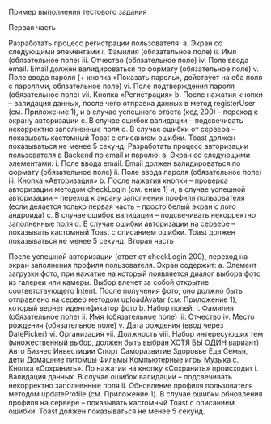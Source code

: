 Пример выполнения тестового задания

Первая часть

Разработать процесс регистрации пользователя: a. Экран со следующими элементами i. Фамилия (обязательное поле) ii. Имя (обязательное поле) iii. Отчество (обязательное поле) iv. Поле ввода email. Email должен валидироваться по формату (обязательное поле) v. Поле ввода пароля (+ кнопка «Показать пароль», действует на оба поля с паролями, обязательное поле) vi. Поле подтверждения пароля (обязательное поле) vii. Кнопка «Регистрация» b. После нажатия кнопки – валидация данных, после чего отправка данных в метод registerUser (см. Приложение 1), и в случае успешного ответа (код 200) - переход к экрану авторизации c. В случае ошибок валидации – подсвечивать некорректно заполненные поля d. В случае ошибки от сервера – показывать кастомный Toast с описанием ошибки. Toast должен показываться не менее 5 секунд.
Разработать процесс авторизации пользователя в Backend по email и паролю: a. Экран со следующими элементами: i. Поле ввода email. Email должен валидироваться по формату (обязательное поле) ii. Поле ввода пароля (обязательное поле) iii. Кнопка «Авторизация» b. После нажатия кнопки – проверка авторизации методом checkLogin (см. ение 1) и, в случае успешной авторизации – переход к экрану заполнения профиля пользователя (если делается только первая часть – просто белый экран с лого андроида) c. В случае ошибок валидации – подсвечивать некорректно заполненные поля d. В случае ошибки авторизации на сервере – показывать кастомный Toast с описанием ошибки. Toast должен показываться не менее 5 секунд.
Вторая часть

После успешной авторизации (ответ от checkLogin 200), переход на экран заполнения профиля пользователя. Экран содержит: a. Элемент загрузки фото, при нажатие на который появляется диалог выбора фото из галереи или камеры. Выбор влечет за собой открытие соответствующего Intent. После получения фото, оно должно быть отправлено на сервер методом uploadAvatar (см. Приложение 1), который вернет идентификатор фото b. Набор полей: i. Фамилия (обязательное поле) ii. Имя (обязательное поле) iii. Отчество iv. Место рождения (обязательное поле) v. Дата рождения (ввод через DatePicker) vi. Организация vii. Должность viii. Набор интересующих тем (множественный выбор, должен быть выбран ХОТЯ БЫ ОДИН вариант)
Авто
Бизнес
Инвестиции
Спорт
Саморазвитие
Здоровье
Еда
Семья, дети
Домашние питомцы
Фильмы
Компьютерные игры
Музыка c. Кнопка «Сохранить». По нажатии на кнопку «Сохранить» происходит i. Валидация данных. В случае ошибок валидации – подсвечивать некорректно заполненные поля ii. Обновление профиля пользователя методом updateProfile (см. Приложение 1). В случае ошибки обновления профиля на сервере – показывать кастомный Toast с описанием ошибки. Toast должен показываться не менее 5 секунд.
